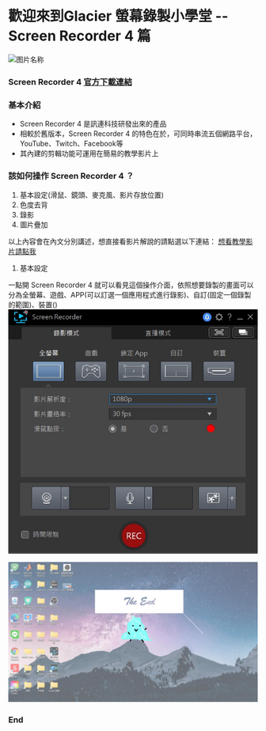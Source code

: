 # 歡迎來到Glacier 螢幕錄製小學堂 -- Screen Recorder 4 篇

 <img src="https://tw.cyberlink.com/upload-file/learning-center/enu/APIcon_SCR4_256.png" width = "200" height = "200" alt="图片名称" align=center />

### Screen Recorder 4 [官方下載連結](https://tw.cyberlink.com/downloads/trials/screen-recorder/download_zh_TW.html)

### 基本介紹

+ Screen Recorder 4 是訊連科技研發出來的產品
+ 相較於舊版本，Screen Recorder 4 的特色在於，可同時串流五個網路平台，YouTube、Twitch、Facebook等
+ 其內建的剪輯功能可運用在簡易的教學影片上

### 該如何操作 Screen Recorder 4 ？

1. 基本設定(滑鼠、鏡頭、麥克風、影片存放位置)
2. 色度去背
3. 錄影
4. 圖片疊加

以上內容會在內文分別講述，想直接看影片解說的請點選以下連結：
[想看教學影片請點我](https://youtu.be/5PEPsEFUnpM)

1. 基本設定

一點開 Screen Recorder 4 就可以看見這個操作介面，依照想要錄製的畫面可以分為全螢幕、遊戲、APP(可以訂選一個應用程式進行錄影)、自訂(固定一個錄製的範圍)、裝置()
![解說介面](https://github.com/Emilytear1205/STARTTOLEARN/blob/main/%E6%95%99%E5%AD%B8%E6%88%AA%E5%9C%96/1.jpg)

![冰山](https://github.com/Emilytear1205/STARTTOLEARN/blob/main/The%20End_page-0001.jpg)
### End
